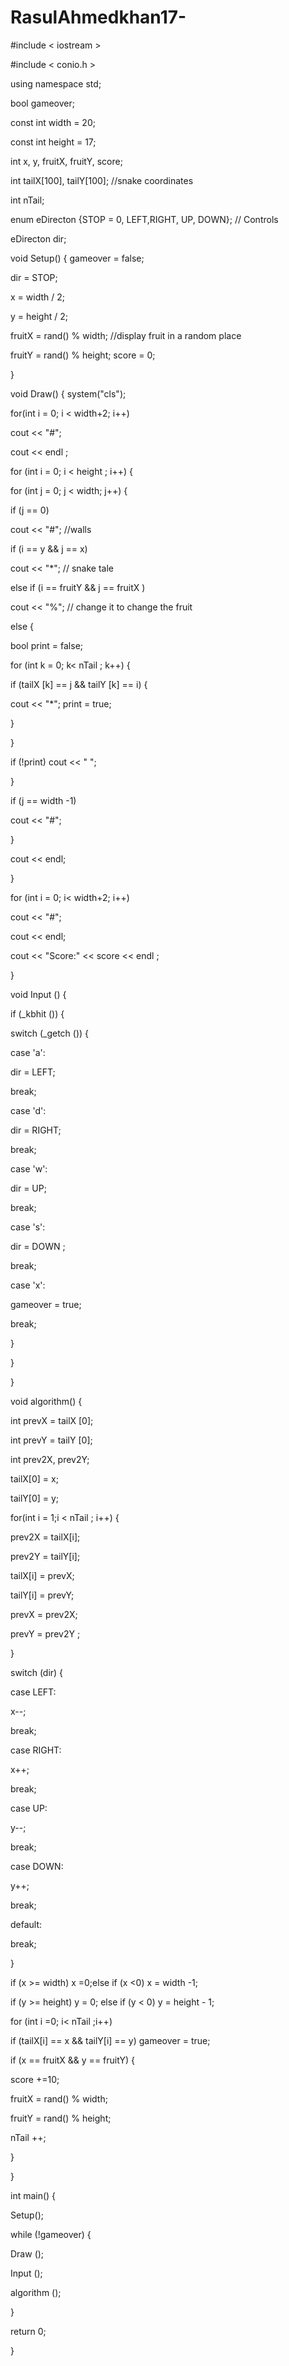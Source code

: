 # RasulAhmedkhan17-
#include < iostream >

#include < conio.h >

using namespace std;

bool gameover;

const int width = 20;

const int height = 17;

int x, y, fruitX, fruitY, score;

int tailX[100], tailY[100]; //snake coordinates

int nTail;

enum eDirecton {STOP = 0, LEFT,RIGHT, UP, DOWN}; // Controls

eDirecton dir;

void Setup() {
gameover = false;

dir = STOP;

x = width / 2;

y = height / 2;

fruitX = rand() % width; //display fruit in a random place

fruitY = rand() % height; score = 0;

}

void Draw() {
system("cls");

for(int i = 0; i < width+2; i++)

cout << "#";

cout << endl ;

for (int i = 0; i < height ; i++) {

for (int j = 0; j < width; j++) {

if (j == 0)

cout << "#"; //walls

if (i == y && j == x)

cout << "*"; // snake tale

else if (i == fruitY && j == fruitX )

cout << "%"; // change it to change the fruit

else {

bool print = false;

for (int k = 0; k< nTail ; k++) {

if (tailX [k] == j && tailY [k] == i) {

cout << "*"; print = true;

}

}

if (!print) cout << " ";

}

if (j == width -1)

cout << "#";

}

cout << endl;

}

for (int i = 0; i< width+2; i++)

cout << "#";

cout << endl;

cout << "Score:" << score << endl ;

}

void Input ()
{

if (_kbhit ()) {

switch (_getch ()) {

case 'a':

dir = LEFT;

break;

case 'd':

dir = RIGHT;

break;

case 'w':

dir = UP;

break;

case 's':

dir = DOWN ;

break;

case 'x':

gameover = true;

break;

}

}

}

void algorithm()
{

int prevX = tailX [0];

int prevY = tailY [0];

int prev2X, prev2Y;

tailX[0] = x;

tailY[0] = y;

for(int i = 1;i < nTail ; i++) {

prev2X = tailX[i];

prev2Y = tailY[i];

tailX[i] = prevX;

tailY[i] = prevY;

prevX = prev2X;

prevY = prev2Y ;

}

switch (dir) {

case LEFT:

x--;

break;

case RIGHT:

x++;

break;

case UP:

y--;

break;

case DOWN:

y++;

break;

default:

break;

}

if (x >= width) x =0;else if (x <0) x = width -1;

if (y >= height) y = 0; else if (y < 0) y = height - 1;

for (int i =0; i< nTail ;i++)

if (tailX[i] == x && tailY[i] == y)
gameover = true;

if (x == fruitX && y == fruitY) {

score +=10;

fruitX = rand() % width;

fruitY = rand() % height;

nTail ++;

}

}

int main()
{

Setup();

while (!gameover) {

Draw ();

Input ();

algorithm ();

}

return 0;

}


